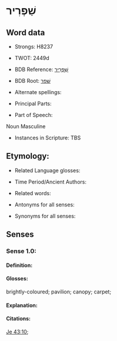# שַׁפְרִיר

<!-- Status: S2="NeedsEdits" -->
<!-- Lexica used for edits:   -->

## Word data

* Strongs: H8237

* TWOT: 2449d

* BDB Reference: [שַׁפְרִיר](rc://en/bdb/dict/v.fm.ai)

* BDB Root: [שׁפר](rc://en/bdb/dict/v.fm.aa)

* Alternate spellings:

* Principal Parts:

* Part of Speech:

Noun Masculine 

* Instances in Scripture: TBS

## Etymology:

* Related Language glosses:

* Time Period/Ancient Authors:

* Related words:

* Antonyms for all senses:

* Synonyms for all senses:

## Senses

### Sense 1.0:

#### Definition:

#### Glosses:

brightly-coloured; pavilion; canopy; carpet; 

#### Explanation:

#### Citations:

[Je 43:10](rc://he/uhb/book/jer/43/10); 


